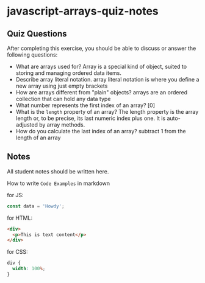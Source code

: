 # javascript-arrays-quiz-notes

## Quiz Questions

After completing this exercise, you should be able to discuss or answer the following questions:

- What are arrays used for?
  Array is a special kind of object, suited to storing and managing ordered data items.
- Describe array literal notation.
  array literal notation is where you define a new array using just empty brackets
- How are arrays different from "plain" objects?
  arrays are an ordered collection that can hold any data type
- What number represents the first index of an array?
  [0]
- What is the `length` property of an array?
  The length property is the array length or, to be precise, its last numeric index plus one. It is auto-adjusted by array methods.
- How do you calculate the last index of an array?
  subtract 1 from the length of an array

## Notes

All student notes should be written here.

How to write `Code Examples` in markdown

for JS:

```javascript
const data = 'Howdy';
```

for HTML:

```html
<div>
  <p>This is text content</p>
</div>
```

for CSS:

```css
div {
  width: 100%;
}
```
